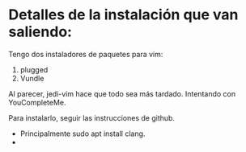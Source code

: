 # Detalles de la instalación que van saliendo:

Tengo dos instaladores de paquetes para vim:
1. plugged
2. Vundle

Al parecer, jedi-vim hace que todo sea más tardado. Intentando con YouCompleteMe.

Para instalarlo, seguir las instrucciones de github. 
- Principalmente sudo apt install clang. 
-
